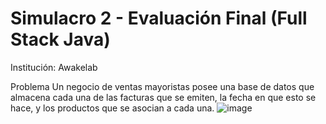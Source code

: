# Simulacro 2 - Evaluación Final (Full Stack Java)
Institución: Awakelab

Problema
Un negocio de ventas mayoristas posee una base de datos que almacena cada una de las facturas
que se emiten, la fecha en que esto se hace, y los productos que se asocian a cada una.
![image](https://user-images.githubusercontent.com/60719493/114458972-e810e180-9bad-11eb-8e23-d42abcd40568.png)

